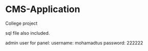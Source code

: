 # CMS-Application
College project

sql file also included.

admin user for panel:
username: mohamadtus
password: 222222
